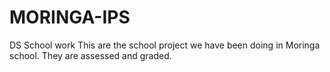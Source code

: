 # MORINGA-IPS
DS School work
 This are the school project we have been doing in Moringa school. They are assessed and graded.
